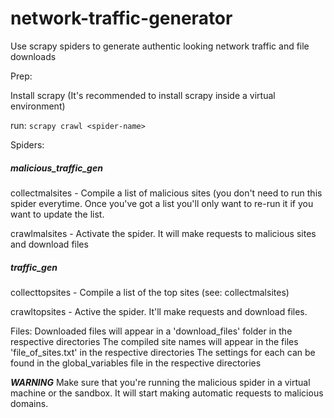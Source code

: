 # network-traffic-generator
Use scrapy spiders to generate authentic looking network traffic and file downloads

Prep:

Install scrapy
(It's recommended to install scrapy inside a virtual environment)

run:
    `scrapy crawl <spider-name>`

Spiders:
##### malicious_traffic_gen
collectmalsites - Compile a list of malicious sites (you don't need to run this spider everytime.
                  Once you've got a list you'll only want to re-run it if you want to update the list.

crawlmalsites - Activate the spider. It will make requests to malicious sites and download files

##### traffic_gen

collecttopsites - Compile a list of the top sites (see: collectmalsites)

crawltopsites - Active the spider. It'll make requests and download files.

Files:
Downloaded files will appear in a 'download_files' folder in the respective directories
The compiled site names will appear in the files 'file_of_sites.txt' in the respective directories
The settings for each can be found in the global_variables file in the respective directories


***WARNING***
Make sure that you're running the malicious spider in a virtual machine or the sandbox.
It will start making automatic requests to malicious domains.
